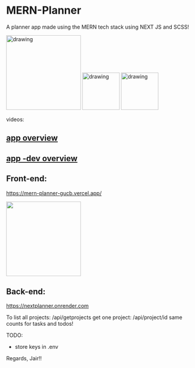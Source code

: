 # MERN-Planner

A planner app made using the MERN tech stack using NEXT JS and SCSS!

<img src="https://user-images.githubusercontent.com/58106977/213932229-90c6a71f-000d-455a-ad2f-63b73a49ed07.png" alt="drawing" width="200"/> <img src="https://user-images.githubusercontent.com/58106977/213932265-d8bc2064-dcb6-4c60-a65c-140ea23fd4a7.svg" alt="drawing" width="100"/> <img src="https://user-images.githubusercontent.com/58106977/213932282-8a998c70-287e-4e30-9e0e-fef50b87a73c.png" alt="drawing" width="100"/>

videos:

## [app overview](https://youtu.be/tpUUoc834o0)

## [app -dev overview](https://youtu.be/qwsbSQcKWBg)

## Front-end:

https://mern-planner-gucb.vercel.app/

<a href="https://mern-planner-gucb.vercel.app/"><img width="200" src="https://user-images.githubusercontent.com/58106977/213932775-2160a377-2fae-4795-9c19-1ac5a92d5038.png"/></a>

## Back-end:

https://nextplanner.onrender.com

To list all projects: /api/getprojects
get one project: /api/project/id
same counts for tasks and todos!

TODO:

- store keys in .env

Regards,
Jair!!
